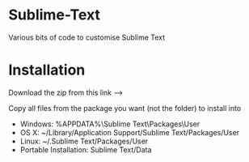 Sublime-Text
============
Various bits of code to customise Sublime Text

Installation
============
Download the zip from this link  -->

Copy all files from the package you want (not the folder) to install into

- Windows: %APPDATA%\Sublime Text\Packages\User
- OS X: ~/Library/Application Support/Sublime Text/Packages/User
- Linux: ~/.Sublime Text/Packages/User
- Portable Installation: Sublime Text/Data
